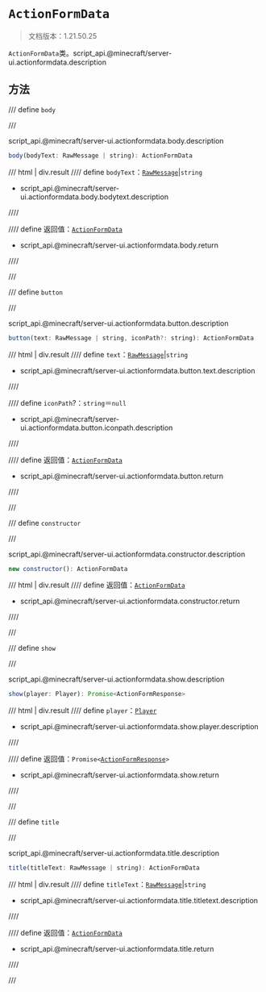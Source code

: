 # `ActionFormData`

> 文档版本：1.21.50.25

`ActionFormData`类。script_api.@minecraft/server-ui.actionformdata.description

## 方法

/// define
`body`


///

script_api.@minecraft/server-ui.actionformdata.body.description

```js
body(bodyText: RawMessage | string): ActionFormData
```

/// html | div.result
//// define
`bodyText`：[`RawMessage`](../../server/internal/rawmessage.md)|`string`

- script_api.@minecraft/server-ui.actionformdata.body.bodytext.description


////

//// define
返回值：[`ActionFormData`](./actionformdata.md)

- script_api.@minecraft/server-ui.actionformdata.body.return


////

///


/// define
`button`


///

script_api.@minecraft/server-ui.actionformdata.button.description

```js
button(text: RawMessage | string, iconPath?: string): ActionFormData
```

/// html | div.result
//// define
`text`：[`RawMessage`](../../server/internal/rawmessage.md)|`string`

- script_api.@minecraft/server-ui.actionformdata.button.text.description


////

//// define
`iconPath`?：`string`＝`null`

- script_api.@minecraft/server-ui.actionformdata.button.iconpath.description


////

//// define
返回值：[`ActionFormData`](./actionformdata.md)

- script_api.@minecraft/server-ui.actionformdata.button.return


////

///


/// define
`constructor`


///

script_api.@minecraft/server-ui.actionformdata.constructor.description

```js
new constructor(): ActionFormData
```

/// html | div.result
//// define
返回值：[`ActionFormData`](./actionformdata.md)

- script_api.@minecraft/server-ui.actionformdata.constructor.return


////

///


/// define
`show`


///

script_api.@minecraft/server-ui.actionformdata.show.description

```js
show(player: Player): Promise<ActionFormResponse>
```

/// html | div.result
//// define
`player`：[`Player`](../../server/internal/player.md)

- script_api.@minecraft/server-ui.actionformdata.show.player.description


////

//// define
返回值：<code>Promise&lt;<a href="../actionformresponse/">ActionFormResponse</a>&gt;</code>

- script_api.@minecraft/server-ui.actionformdata.show.return


////

///


/// define
`title`


///

script_api.@minecraft/server-ui.actionformdata.title.description

```js
title(titleText: RawMessage | string): ActionFormData
```

/// html | div.result
//// define
`titleText`：[`RawMessage`](../../server/internal/rawmessage.md)|`string`

- script_api.@minecraft/server-ui.actionformdata.title.titletext.description


////

//// define
返回值：[`ActionFormData`](./actionformdata.md)

- script_api.@minecraft/server-ui.actionformdata.title.return


////

///

